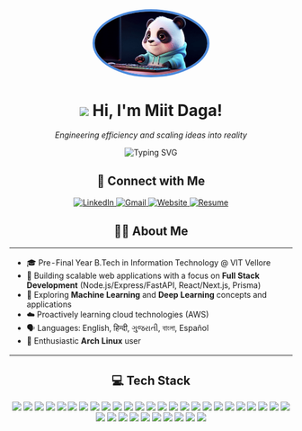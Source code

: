 <div align="center">
<img src="./video.gif" width="200" style="border-radius: 50%; border: 4px solid #4A89DC;" />

  # <img src="https://media.giphy.com/media/hvRJCLFzcasrR4ia7z/giphy.gif" width="30px"> Hi, I'm Miit Daga!

  <p><em>Engineering efficiency and scaling ideas into reality</em></p>

<img src="https://readme-typing-svg.herokuapp.com?font=Fira+Code&pause=1000&color=6A5ACD&center=true&vCenter=true&width=435&lines=Full+Stack+Developer;Machine+Learning+Enthusiast;Tech+Voyager;Cloud+Computing+Explorer" alt="Typing SVG" />
</div>

<div align="center">
  <h2>🔗 Connect with Me</h2>

  <a href="https://www.linkedin.com/in/miit-daga/" target="_blank">
    <img alt="LinkedIn" src="https://img.shields.io/badge/Connect%20on-LinkedIn-blue?style=for-the-badge&logo=linkedin&logoColor=white&labelColor=0A66C2" />
  </a>

  <a href="mailto:miitcodes27@gmail.com" target="_blank">
    <img alt="Gmail" src="https://img.shields.io/badge/Send%20an-Email-D14836?style=for-the-badge&logo=gmail&logoColor=white" />
  </a>

  <a href="https://miitdaga.tech" target="_blank">
    <img alt="Website" src="https://img.shields.io/badge/Visit-Website-4285F4?style=for-the-badge&logo=googlechrome&logoColor=white" />
  </a>

  <a href="https://drive.google.com/file/d/1kiqfQF5cPjSXrU6ZgsC0t2XLkKZ2wkYO/view?usp=drive_link" target="_blank">
    <img alt="Resume" src="https://img.shields.io/badge/View-Resume-4CAF50?style=for-the-badge&logo=googledrive&logoColor=white" />
  </a>
</div>

<div align="center">
  <h2>🧑‍💻 About Me</h2>
</div>

<table align="center">
  <tr>
    <td>
      <ul>
        <li>🎓 Pre-Final Year B.Tech in Information Technology @ VIT Vellore</li>
        <li>🚀 Building scalable web applications with a focus on <b>Full Stack Development</b> (Node.js/Express/FastAPI, React/Next.js, Prisma)</li>
        <li>🧠 Exploring <b>Machine Learning</b> and <b>Deep Learning</b> concepts and applications</li>
        <li>☁️ Proactively learning cloud technologies (AWS)</li>
        <li>🗣️ Languages: English, हिन्दी, ગુજરાતી, বাংলা, Español</li>
        <li>🐧 Enthusiastic <b>Arch Linux</b> user</li>
      </ul>
    </td>
  </tr>
</table>

<div align="center">
  <h2>💻 Tech Stack</h2>

  <img src="https://img.shields.io/badge/JavaScript-F7DF1E?style=for-the-badge&logo=javascript&logoColor=black" />
  <img src="https://img.shields.io/badge/TypeScript-3178C6?style=for-the-badge&logo=typescript&logoColor=white" />
  <img src="https://img.shields.io/badge/Python-3776AB?style=for-the-badge&logo=python&logoColor=white" />
  <img src="https://img.shields.io/badge/Java-ED8B00?style=for-the-badge&logo=openjdk&logoColor=white" />
  <img src="https://img.shields.io/badge/C++-00599C?style=for-the-badge&logo=cplusplus&logoColor=white" />
  <img src="https://img.shields.io/badge/HTML5-E34F26?style=for-the-badge&logo=html5&logoColor=white" />
  <img src="https://img.shields.io/badge/CSS3-1572B6?style=for-the-badge&logo=css3&logoColor=white" />

  <img src="https://img.shields.io/badge/React-61DAFB?style=for-the-badge&logo=react&logoColor=black" />
  <img src="https://img.shields.io/badge/Next.js-000000?style=for-the-badge&logo=nextdotjs&logoColor=white" />
  <img src="https://img.shields.io/badge/Chakra_UI-319795?style=for-the-badge&logo=chakraui&logoColor=white" />
  <img src="https://img.shields.io/badge/shadcn/ui-000000?style=for-the-badge&logo=shadcnui&logoColor=white" />
  <img src="https://img.shields.io/badge/Bootstrap-7952B3?style=for-the-badge&logo=bootstrap&logoColor=white" />

  <img src="https://img.shields.io/badge/Node.js-339933?style=for-the-badge&logo=nodedotjs&logoColor=white" />
  <img src="https://img.shields.io/badge/Express.js-000000?style=for-the-badge&logo=express&logoColor=white" />
  <img src="https://img.shields.io/badge/FastAPI-009688?style=for-the-badge&logo=fastapi&logoColor=white" />
  <img src="https://img.shields.io/badge/Prisma-2D3748?style=for-the-badge&logo=prisma&logoColor=white" />
  <img src="https://img.shields.io/badge/Socket.io-010101?style=for-the-badge&logo=socketdotio&logoColor=white" />

  <img src="https://img.shields.io/badge/MongoDB-47A248?style=for-the-badge&logo=mongodb&logoColor=white" />
  <img src="https://img.shields.io/badge/PostgreSQL-4169E1?style=for-the-badge&logo=postgresql&logoColor=white" />
  <img src="https://img.shields.io/badge/MySQL-4479A1?style=for-the-badge&logo=mysql&logoColor=white" />
  <img src="https://img.shields.io/badge/Redis-DC382D?style=for-the-badge&logo=redis&logoColor=white" />
  <img src="https://img.shields.io/badge/Firebase-FFCA28?style=for-the-badge&logo=firebase&logoColor=black" />

  <img src="https://img.shields.io/badge/Pandas-150458?style=for-the-badge&logo=pandas&logoColor=white" />
  <img src="https://img.shields.io/badge/NumPy-013243?style=for-the-badge&logo=numpy&logoColor=white" />
  <img src="https://img.shields.io/badge/SciKit_Learn-F7931E?style=for-the-badge&logo=scikitlearn&logoColor=white" />
  <img src="https://img.shields.io/badge/Google_Colab-F9AB00?style=for-the-badge&logo=googlecolab&logoColor=black" />
  <img src="https://img.shields.io/badge/Matplotlib-11557c?style=for-the-badge&logo=matplotlib&logoColor=white" />

  <img src="https://img.shields.io/badge/Git-F05032?style=for-the-badge&logo=git&logoColor=white" />
  <img src="https://img.shields.io/badge/Amazon_AWS-232F3E?style=for-the-badge&logo=amazonaws&logoColor=white" />
  <img src="https://img.shields.io/badge/Postman-FF6C37?style=for-the-badge&logo=postman&logoColor=white" />
  <img src="https://img.shields.io/badge/Vercel-000000?style=for-the-badge&logo=vercel&logoColor=white" />
  <img src="https://img.shields.io/badge/Netlify-00C7B7?style=for-the-badge&logo=netlify&logoColor=white" />
  <img src="https://img.shields.io/badge/Visual_Studio_Code-007ACC?style=for-the-badge&logo=visualstudiocode&logoColor=white" />
  <img src="https://img.shields.io/badge/VIM-019733?style=for-the-badge&logo=vim&logoColor=white" />
  <img src="https://img.shields.io/badge/Arch_Linux-1793D1?style=for-the-badge&logo=archlinux&logoColor=white" />
</div>
